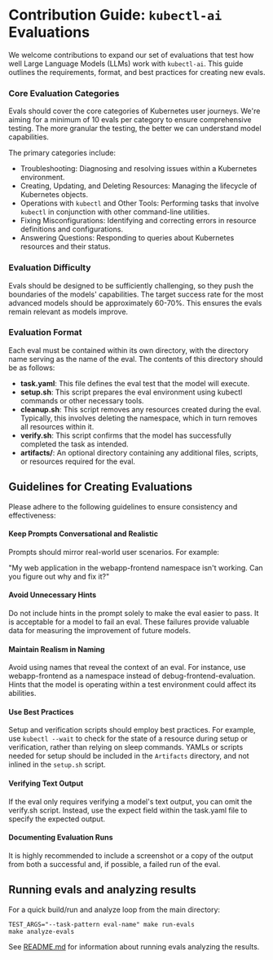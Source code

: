 # Contribution Guide: `kubectl-ai` Evaluations
We welcome contributions to expand our set of evaluations that test how well Large Language Models (LLMs) work with `kubectl-ai`. This guide outlines the requirements, format, and best practices for creating new evals.

### Core Evaluation Categories
Evals should cover the core categories of Kubernetes user journeys. We're aiming for a minimum of 10 evals per category to ensure comprehensive testing. The more granular the testing, the better we can understand model capabilities.

The primary categories include:

* Troubleshooting: Diagnosing and resolving issues within a Kubernetes environment.
* Creating, Updating, and Deleting Resources: Managing the lifecycle of Kubernetes objects.
* Operations with `kubectl` and Other Tools: Performing tasks that involve `kubectl` in conjunction with other command-line utilities.
* Fixing Misconfigurations: Identifying and correcting errors in resource definitions and configurations.
* Answering Questions: Responding to queries about Kubernetes resources and their status.

### Evaluation Difficulty
Evals should be designed to be sufficiently challenging, so they push the boundaries of the models' capabilities. The target success rate for the most advanced models should be approximately 60-70%. This ensures the evals remain relevant as models improve.

### Evaluation Format
Each eval must be contained within its own directory, with the directory name serving as the name of the eval. The contents of this directory should be as follows:

* **task.yaml**: This file defines the eval test that the model will execute.
* **setup.sh**: This script prepares the eval environment using kubectl commands or other necessary tools.
* **cleanup.sh**: This script removes any resources created during the eval. Typically, this involves deleting the namespace, which in turn removes all resources within it.
* **verify.sh**: This script confirms that the model has successfully completed the task as intended.
* **artifacts/**: An optional directory containing any additional files, scripts, or resources required for the eval.

## Guidelines for Creating Evaluations
Please adhere to the following guidelines to ensure consistency and effectiveness:

#### Keep Prompts Conversational and Realistic
Prompts should mirror real-world user scenarios. For example:

"My web application in the webapp-frontend namespace isn't working. Can you figure out why and fix it?"

#### Avoid Unnecessary Hints
Do not include hints in the prompt solely to make the eval easier to pass. It is acceptable for a model to fail an eval. These failures provide valuable data for measuring the improvement of future models.

#### Maintain Realism in Naming
Avoid using names that reveal the context of an eval. For instance, use webapp-frontend as a namespace instead of debug-frontend-evaluation. Hints that the model is operating within a test environment could affect its abilities.

#### Use Best Practices
Setup and verification scripts should employ best practices. For example, use `kubectl --wait` to check for the state of a resource during setup or verification, rather than relying on sleep commands. YAMLs or scripts needed for setup should be included in the `Artifacts` directory, and not inlined in the `setup.sh` script.

#### Verifying Text Output
If the eval only requires verifying a model's text output, you can omit the verify.sh script. Instead, use the expect field within the task.yaml file to specify the expected output.

#### Documenting Evaluation Runs
It is highly recommended to include a screenshot or a copy of the output from both a successful and, if possible, a failed run of the eval.

## Running evals and analyzing results
For a quick build/run and analyze loop from the main directory:
```
TEST_ARGS="--task-pattern eval-name" make run-evals
make analyze-evals
```
See [README.md](README.md) for information about running evals analyzing the results.